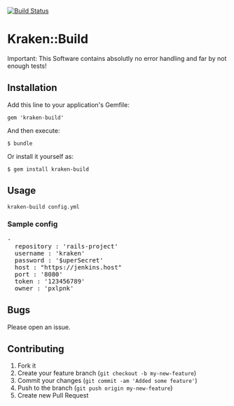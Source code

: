 [![Build Status](https://secure.travis-ci.org/pxlpnk/kraken-build.png?branch=master)](http://travis-ci.org/pxlpnk/kraken-build)

# Kraken::Build

Important:
This Software contains absolutly no error handling and far by not enough tests!

## Installation

Add this line to your application's Gemfile:

    gem 'kraken-build'

And then execute:

    $ bundle

Or install it yourself as:

    $ gem install kraken-build

## Usage

 `kraken-build config.yml`

### Sample config
<pre>
-
  repository : 'rails-project'
  username : 'kraken'
  password : '$uperSecret'
  host : "https://jenkins.host"
  port : '8080'
  token : '123456789'
  owner : 'pxlpnk'
</pre>

## Bugs
 Please open an issue.

## Contributing

1. Fork it
2. Create your feature branch (`git checkout -b my-new-feature`)
3. Commit your changes (`git commit -am 'Added some feature'`)
4. Push to the branch (`git push origin my-new-feature`)
5. Create new Pull Request
